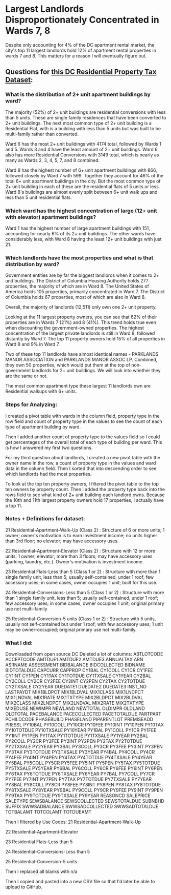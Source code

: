 # Largest Landlords Disproportionately Concentrated in Wards 7, 8   

Despite only accounting for 4% of the DC apartment rental market, the city's top 11 largest landlords hold 12% of apartment rental properties in wards 7 and 8. This matters for a reason I will eventually figure out.  

## Questions for [this DC Residential Property Tax Dataset](https://github.com/amandawms/AU-data-spring2021/blob/main/Assignment5dataset.csv): 

### What is the distribution of 2+ unit apartment buildings by ward? 

The majority (52%) of 2+ unit buildings are residential conversions with less than 5 units. These are single family residences that have been converted to 2+ unit buildings. The next most common type of 2+ unit building is a Residential Flat, with is a building with less than 5 units but was built to be multi-family rather than converted.

Ward 6 has the most 2+ unit buildings with 4174 total, followed by Wards 1 and 5. Wards 3 and 4 have the least amount of 2+ unit buildings. Ward 6 also has more Residential Conversions with 3149 total, which is nearly as many as Wards 2, 3, 4, 5, 7, and 8 combined. 

Ward 8 has the highest number of 6+ unit apartment buildings with 866, followed closely by Ward 7 with 599. Together they account for 46% of the total 6+ unit apartment buildings in the city. But the most common type of 2+ unit building in each of these are the residential flats of 5 units or less. Ward 8's buildings are almost evenly split between 6+ unit walk ups and less than 5 unit residential flats.   


### Which ward has the highest concentration of large (12+ unit with elevator) apartment buildings?

Ward 1 has the highest number of large apartment buildings with 151, accounting for nearly 6% of its 2+ unit buildings. The other wards have considerably less, with Ward 8 having the least 12+ unit buildings with just 21. 


### Which landlords have the most properties and what is that distribution by ward? 

Government entities are by far the biggest landlords when it comes to 2+ unit buildings. The District of Columbia Housing Authority holds 277 properties, the majority of which are in Ward 8. The United States of America holds 105 properties, primarily concentrated in Ward 7. The District of Columbia holds 67 properties, most of which are also in Ward 8. 

Overall, the majority of landlords (12,511) only own one 2+ unit property.  

Looking at the 11 largest property owners, you can see that 62% of their properties are in Wards 7 (21%) and 8 (41%). This trend holds true even when discounting the government-owned properties. The highest concentration of the largest private landlords is still in Ward 8, followed distantly by Ward 7. The top 11 property owners hold 15% of all properties in Ward 8 and 9% in Ward 7. 

Two of these top 11 landlords have almost identical names - PARKLANDS MANOR ASSOCIATION and PARKLANDS MANOR ASSOC LP. Combined, they own 50 properties, which would put them at the top of non-government landlords for 2+ unit buildings. We will look into whether they are the same or not. 

The most common apartment type these largest 11 landlords own are Residential walkups with 6+ units. 


### Steps for Analyzing:

I created a pivot table with wards in the column field, property type in the row field and count of property type in the values to see the count of each type of apartment building by ward. 

Then I added another count of property type to the values field so I could get percentages of the overall total of each type of building per ward. This is how I answered my first two questions. 


For my third question about landlords, I created a new pivot table with the owner name in the row, a count of property type in the values and ward data in the column field. Then I sorted that into descending order to see which landlords had the most properties.
 
To look at the top ten property owners, I filtered the pivot table to the top ten owners by property count. Then I added the property type back into the rows field to see what kind of 2+ unit building each landlord owns. Because the 10th and 11th largest property owners hold 17 properties, I actually have a top 11. 


### Notes + Definitions for dataset: 

21	Residential-Apartment-Walk-Up	(Class 2) : Structure of 6 or more units; 1 owner; owner's motivation is to earn investment income; no units higher than 3rd floor; no elevator; may have accessory uses.

22	Residential-Apartment-Elevator	(Class 2) : Structure with 12 or more units; 1 owner; elevator; more than 3 floors; may have accessory uses (parking, laundry, etc.). Owner's motivation is investment income.

23	Residential Flats-Less than 5	(Class 1 or 2) : Structure with more than 1 single family unit, less than 5; usually self-contained, under 1 roof; few accessory uses; in some cases, owner occupies 1 unit; built for this use.

24	Residential-Conversions-Less than 5 	(Class 1 or 2) : Structure with more than 1 single family unit, less than 5; usually self-contained, under 1 roof; few accessory uses; in some cases, owner occupies 1 unit; original primary use not multi-family

25	Residential-Conversion-5 units	(Class 1 or 2) : Structure with 5 units, usually not self-contained but under 1 roof; with few accessory uses; 1 unit may be owner-occupied; original primary use not multi-family.


### What I did: 
Downloaded from open source DC 
Deleted a lot of columns: 
ABTLOTCODE
ACCEPTCODE
AMTDUE1
AMTDUE2
AMTDUE3
ANNUALTAX
ARN
ASRNAME
ASSESSMENT
BIDBALANCE
BIDCOLLECTED
BIDNAME
BIDTOTALDUE
CAPCURR
CAPPROP
CY1BAL
CY1COLL
CY1CR
CY1FEE
CY1INT
CY1PEN
CY1TAX
CY1TOTDUE
CY1TXSALE
CY1YEAR
CY2BAL
CY2COLL
CY2CR
CY2FEE
CY2INT
CY2PEN
CY2TAX
CY2TOTDUE
CY2TXSALE
CY2YEAR
DUEDATE1
DUEDATE2
DUEDATE3
INST_NO
LASTPAYDT
MIX1BLDPCT
MIX1BLDVAL
MIX1CLASS
MIX1LNDPCT
MIX1LNDVAL
MIX1RATE
MIX1TXTYPE
MIX2BLDPCT
MIX2BLDVAL
MIX2CLASS
MIX2LNDPCT
MIX2LNDVAL
MIX2RATE
MIX2TXTYPE
MIXEDUSE
NEWIMPR
NEWLAND
NEWTOTAL
OLDIMPR
OLDLAND
OLDTOTAL
PACEBALANCE
PACECOLLECTED
PACETOTALDUE
PARTPART
PCHILDCODE
PHASEBUILD
PHASELAND
PIPARENTLOT
PREMISEADD
PRESSL
PY10BAL
PY10COLL
PY10CR
PY10FEE
PY10INT
PY10PEN
PY10TAX
PY10TOTDUE
PY10TXSALE
PY10YEAR
PY1BAL
PY1COLL
PY1CR
PY1FEE
PY1INT
PY1PEN
PY1TAX
PY1TOTDUE
PY1TXSALE
PY1YEAR
PY2BAL
PY2COLL
PY2CR
PY2FEE
PY2INT
PY2PEN
PY2TAX
PY2TOTDUE
PY2TXSALE
PY2YEAR
PY3BAL
PY3COLL
PY3CR
PY3FEE
PY3INT
PY3PEN
PY3TAX
PY3TOTDUE
PY3TXSALE
PY3YEAR
PY4BAL
PY4COLL
PY4CR
PY4FEE
PY4INT
PY4PEN
PY4TAX
PY4TOTDUE
PY4TXSALE
PY4YEAR
PY5BAL
PY5COLL
PY5CR
PY5FEE
PY5INT
PY5PEN
PY5TAX
PY5TOTDUE
PY5TXSALE
PY5YEAR
PY6BAL
PY6COLL
PY6CR
PY6FEE
PY6INT
PY6PEN
PY6TAX
PY6TOTDUE
PY6TXSALE
PY6YEAR
PY7BAL
PY7COLL
PY7CR
PY7FEE
PY7INT
PY7PEN
PY7TAX
PY7TOTDUE
PY7TXSALE
PY7YEAR
PY8BAL
PY8COLL
PY8CR
PY8FEE
PY8INT
PY8PEN
PY8TAX
PY8TOTDUE
PY8TXSALE
PY8YEAR
PY9BAL
PY9COLL
PY9CR
PY9FEE
PY9INT
PY9PEN
PY9TAX
PY9TOTDUE
PY9TXSALE
PY9YEAR
REASONCD
SALEPRICE
SALETYPE
SEWSBALANCE
SEWSCOLLECTED
SEWSTOTALDUE
SUBNBHD
SUFFIX
SWWSADBALANCE
SWWSADCOLLECTED
SWWSADTOTALDUE
TOTBALAMT
TOTCOLAMT
TOTDUEAMT

Then I filtered by Use Codes: 
21	Residential-Apartment-Walk-Up

22	Residential-Apartment-Elevator

23	Residential Flats-Less than 5

24	Residential-Conversions-Less than 5

25	Residential-Conversion-5 units

Then I replaced all blanks with n/a

Then I copied and pasted into a new CSV file so that I'd later be able to upload to GitHub.
